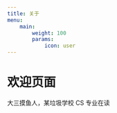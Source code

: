```yaml
---
title: 关于
menu:
    main: 
        weight: 100
        params:
            icon: user
---
```


# 欢迎页面

大三摸鱼人，某垃圾学校 CS 专业在读